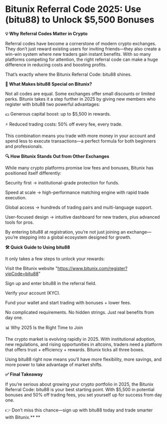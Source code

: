 # Bitunix Referral Code 2025: Use (bitu88) to Unlock $5,500 Bonuses

**💡 Why Referral Codes Matter in Crypto**

Referral codes have become a cornerstone of modern crypto exchanges. They don’t just reward existing users for inviting friends—they also create a win-win system where new traders gain instant benefits. With so many platforms competing for attention, the right referral code can make a huge difference in reducing costs and boosting profits.

That’s exactly where the Bitunix Referral Code: bitu88 shines.

**🎯 What Makes bitu88 Special on Bitunix?**

Not all codes are equal. Some exchanges offer small discounts or limited perks. Bitunix takes it a step further in 2025 by giving new members who register with bitu88 two powerful advantages:

💵 Generous capital boost: up to $5,500 in rewards.

⚡ Reduced trading costs: 50% off every fee, every trade.

This combination means you trade with more money in your account and spend less to execute transactions—a perfect formula for both beginners and professionals.

**🔍 How Bitunix Stands Out from Other Exchanges**

While many crypto platforms promise low fees and bonuses, Bitunix has positioned itself differently:

Security first → institutional-grade protection for funds.

Speed at scale → high-performance matching engine with rapid trade execution.

Global access → hundreds of trading pairs and multi-language support.

User-focused design → intuitive dashboard for new traders, plus advanced tools for pros.

By entering bitu88 at registration, you’re not just joining an exchange—you’re stepping into a global ecosystem designed for growth.

**🛠️ Quick Guide to Using bitu88**

It only takes a few steps to unlock your rewards:

Visit the Bitunix website "https://www.bitunix.com/register?vipCode=bitu88"

Sign up and enter bitu88 in the referral field.

Verify your account (KYC).

Fund your wallet and start trading with bonuses + lower fees.

No complicated requirements. No hidden strings. Just real benefits from day one.

📊 Why 2025 Is the Right Time to Join

The crypto market is evolving rapidly in 2025. With institutional adoption, new regulations, and rising opportunities in altcoins, traders need a platform that offers trust + efficiency + rewards. Bitunix ticks all three boxes.

Using bitu88 right now means you’ll have more flexibility, more savings, and more power to take advantage of market shifts.

**✅ Final Takeaway**

If you’re serious about growing your crypto portfolio in 2025, the Bitunix Referral Code: bitu88 is your best starting point. With $5,500 in potential bonuses and 50% off trading fees, you set yourself up for success from day one.

👉 Don’t miss this chance—sign up with bitu88 today and trade smarter with Bitunix.**
**
